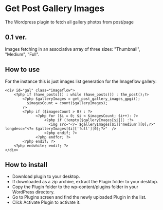Get Post Gallery Images
=======================

The Wordpress plugin to fetch all gallery photos from post/page

0.1 ver.
--------
Images fetching in an associative array of three sizes: "Thumbnail", "Medium", "Full".


How to use
----------
For the instance this is just images list generation for the Imageflow gallery:

    <div id="gal" class="imageflow">
        <?php if (have_posts()) : while (have_posts()) : the_post();?>
            <?php $galleryImages = get_post_gallery_images_gpgi(); 
              $imagesCount = count($galleryImages);
            ?>
            <?php if ($imagesCount > 0) : ?>
                  <?php for ($i = 0; $i < $imagesCount; $i++): ?>
                      <?php if (!empty($galleryImages[$i])) :?>
                        <img src="<?= $galleryImages[$i]['medium'][0];?>" longdesc="<?= $galleryImages[$i]['full'][0];?>"  />
                      <?php endif; ?>
                  <?php endfor; ?>
            <?php endif; ?>
        <?php endwhile; endif; ?>
    </div>

How to install
--------------
* Download plugin to your desktop.
* If downloaded as a zip archive, extract the Plugin folder to your desktop.
* Copy the Plugin folder to the wp-content/plugins folder in your WordPress directory.
* Go to Plugins screen and find the newly uploaded Plugin in the list.
* Click Activate Plugin to activate it.




